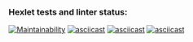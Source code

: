 ### Hexlet tests and linter status:
[![Maintainability](https://api.codeclimate.com/v1/badges/2defaf479eeece270db1/maintainability)](https://codeclimate.com/github/scatter27-lab/python-project-49/maintainability)
[![asciicast](https://asciinema.org/a/667146.svg)](https://asciinema.org/a/667146)
[![asciicast](https://asciinema.org/a/fz7FxDGHTva3GQovtkGrJsR0V.svg)](https://asciinema.org/a/fz7FxDGHTva3GQovtkGrJsR0V)
[![asciicast](https://asciinema.org/a/bCJ8exzd1J9xMqmMX1mihxqLq.svg)](https://asciinema.org/a/bCJ8exzd1J9xMqmMX1mihxqLq)
